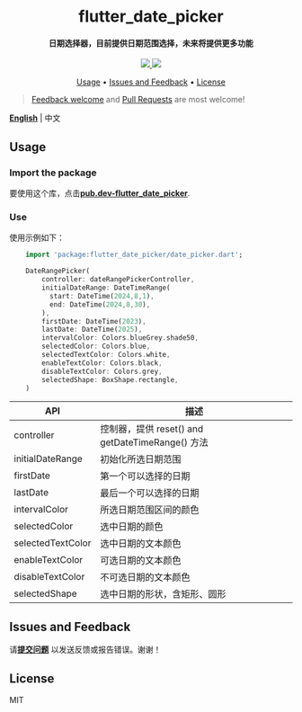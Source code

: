<h1 align="center">flutter_date_picker</h1>
<h4 align="center">
  日期选择器，目前提供日期范围选择，未来将提供更多功能
</h4>

<div align="center">
  <a href="https://pub.dev/packages/flutter_date_picker">
    <img src="https://img.shields.io/pub/v/flutter_date_picker.svg" />
  </a>
  <img src="https://img.shields.io/github/license/LiuDongCai/flutter_date_picker" />
</div>

<p align="center">
  <a href="#usage">Usage</a> •
  <a href="#issues-and-feedback">Issues and Feedback</a> •
  <a href="#license">License</a>
</p>

> [Feedback welcome](https://github.com/LiuDongCai/flutter_date_picker/issues) and [Pull Requests](https://github.com/LiuDongCai/flutter_date_picker/pulls) are most welcome!

[**English**](https://github.com/LiuDongCai/flutter_date_picker/blob/master/README-ZH.md) | 中文

## Usage

### Import the package

要使用这个库，点击[**pub.dev-flutter_date_picker**](https://pub.dev/packages/flutter_date_picker).

### Use

使用示例如下：

```dart
    import 'package:flutter_date_picker/date_picker.dart';

    DateRangePicker(
        controller: dateRangePickerController,
        initialDateRange: DateTimeRange(
          start: DateTime(2024,8,1),
          end: DateTime(2024,8,30),
        ),
        firstDate: DateTime(2023),
        lastDate: DateTime(2025),
        intervalColor: Colors.blueGrey.shade50,
        selectedColor: Colors.blue,
        selectedTextColor: Colors.white,
        enableTextColor: Colors.black,
        disableTextColor: Colors.grey,
        selectedShape: BoxShape.rectangle,
    )
```

| API               | 描述                                        |
|-------------------|-------------------------------------------|
| controller        | 控制器，提供 reset() and getDateTimeRange()  方法 |
| initialDateRange  | 初始化所选日期范围                                 |
| firstDate         | 第一个可以选择的日期                                |
| lastDate          | 最后一个可以选择的日期                               |
| intervalColor     | 所选日期范围区间的颜色                               |
| selectedColor     | 选中日期的颜色                                   |
| selectedTextColor | 选中日期的文本颜色                                 |
| enableTextColor   | 可选日期的文本颜色                                 |
| disableTextColor  | 不可选日期的文本颜色                                |
| selectedShape     | 选中日期的形状，含矩形、圆形                            |


## Issues and Feedback

请[**提交问题**](https://github.com/LiuDongCai/flutter_date_picker/issues) 以发送反馈或报告错误。谢谢！

## License

MIT
